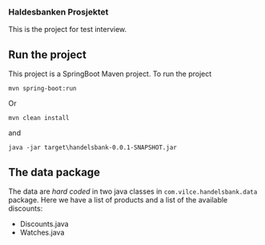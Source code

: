 ### Haldesbanken Prosjektet
This is the project for test interview.

## Run the project

This project is a SpringBoot  Maven project. To run the project 
 
```
mvn spring-boot:run
```

Or

```
mvn clean install
```

and

```
java -jar target\handelsbank-0.0.1-SNAPSHOT.jar
```



## The data package

The data are *hard coded* in two java classes in `com.vilce.handelsbank.data` package. Here we have a list of products and a list of the available discounts:
 
 * Discounts.java 
 * Watches.java
 
 

 
 